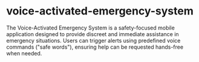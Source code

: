 # voice-activated-emergency-system
The Voice-Activated Emergency System is a safety-focused mobile application designed to provide discreet and immediate assistance in emergency situations. Users can trigger alerts using predefined voice commands ("safe words"), ensuring help can be requested hands-free when needed.
